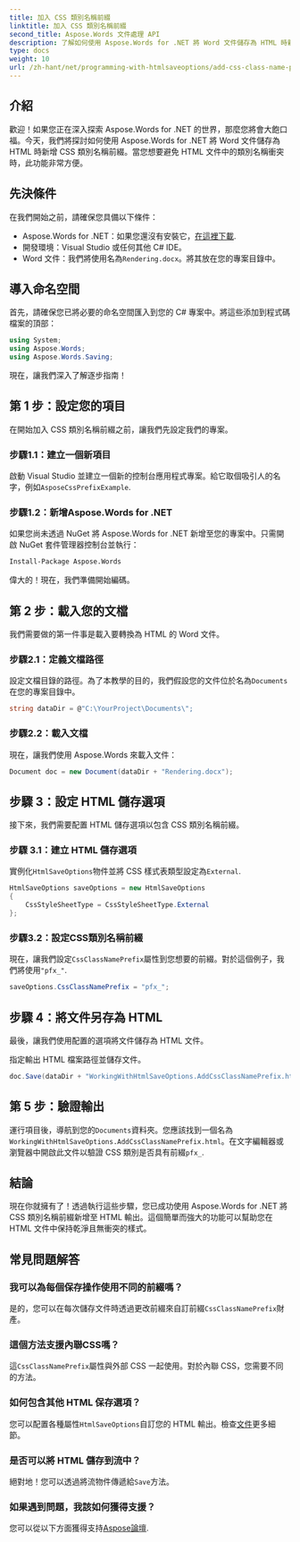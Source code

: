 ```yaml
---
title: 加入 CSS 類別名稱前綴
linktitle: 加入 CSS 類別名稱前綴
second_title: Aspose.Words 文件處理 API
description: 了解如何使用 Aspose.Words for .NET 將 Word 文件儲存為 HTML 時新增 CSS 類別名稱前綴。包括逐步指南、程式碼片段和常見問題。
type: docs
weight: 10
url: /zh-hant/net/programming-with-htmlsaveoptions/add-css-class-name-prefix/
---
```

## 介紹

歡迎！如果您正在深入探索 Aspose.Words for .NET 的世界，那麼您將會大飽口福。今天，我們將探討如何使用 Aspose.Words for .NET 將 Word 文件儲存為 HTML 時新增 CSS 類別名稱前綴。當您想要避免 HTML 文件中的類別名稱衝突時，此功能非常方便。

## 先決條件

在我們開始之前，請確保您具備以下條件：

-  Aspose.Words for .NET：如果您還沒有安裝它，[在這裡下載](https://releases.aspose.com/words/net/).
- 開發環境：Visual Studio 或任何其他 C# IDE。
-  Word 文件：我們將使用名為`Rendering.docx`。將其放在您的專案目錄中。

## 導入命名空間

首先，請確保您已將必要的命名空間匯入到您的 C# 專案中。將這些添加到程式碼檔案的頂部：

```csharp
using System;
using Aspose.Words;
using Aspose.Words.Saving;
```

現在，讓我們深入了解逐步指南！

## 第 1 步：設定您的項目

在開始加入 CSS 類別名稱前綴之前，讓我們先設定我們的專案。

### 步驟1.1：建立一個新項目

啟動 Visual Studio 並建立一個新的控制台應用程式專案。給它取個吸引人的名字，例如`AsposeCssPrefixExample`.

### 步驟1.2：新增Aspose.Words for .NET

如果您尚未透過 NuGet 將 Aspose.Words for .NET 新增至您的專案中。只需開啟 NuGet 套件管理器控制台並執行：

```bash
Install-Package Aspose.Words
```

偉大的！現在，我們準備開始編碼。

## 第 2 步：載入您的文檔

我們需要做的第一件事是載入要轉換為 HTML 的 Word 文件。

### 步驟2.1：定義文檔路徑

設定文檔目錄的路徑。為了本教學的目的，我們假設您的文件位於名為`Documents`在您的專案目錄中。

```csharp
string dataDir = @"C:\YourProject\Documents\";
```

### 步驟2.2：載入文檔

現在，讓我們使用 Aspose.Words 來載入文件：

```csharp
Document doc = new Document(dataDir + "Rendering.docx");
```

## 步驟 3：設定 HTML 儲存選項

接下來，我們需要配置 HTML 儲存選項以包含 CSS 類別名稱前綴。

### 步驟 3.1：建立 HTML 儲存選項

實例化`HtmlSaveOptions`物件並將 CSS 樣式表類型設定為`External`.

```csharp
HtmlSaveOptions saveOptions = new HtmlSaveOptions
{
    CssStyleSheetType = CssStyleSheetType.External
};
```

### 步驟3.2：設定CSS類別名稱前綴

現在，讓我們設定`CssClassNamePrefix`屬性到您想要的前綴。對於這個例子，我們將使用`"pfx_"`.

```csharp
saveOptions.CssClassNamePrefix = "pfx_";
```

## 步驟 4：將文件另存為 HTML

最後，讓我們使用配置的選項將文件儲存為 HTML 文件。


指定輸出 HTML 檔案路徑並儲存文件。

```csharp
doc.Save(dataDir + "WorkingWithHtmlSaveOptions.AddCssClassNamePrefix.html", saveOptions);
```

## 第 5 步：驗證輸出

運行項目後，導航到您的`Documents`資料夾。您應該找到一個名為`WorkingWithHtmlSaveOptions.AddCssClassNamePrefix.html`。在文字編輯器或瀏覽器中開啟此文件以驗證 CSS 類別是否具有前綴`pfx_`.

## 結論

現在你就擁有了！透過執行這些步驟，您已成功使用 Aspose.Words for .NET 將 CSS 類別名稱前綴新增至 HTML 輸出。這個簡單而強大的功能可以幫助您在 HTML 文件中保持乾淨且無衝突的樣式。

## 常見問題解答

### 我可以為每個保存操作使用不同的前綴嗎？
是的，您可以在每次儲存文件時透過更改前綴來自訂前綴`CssClassNamePrefix`財產。

### 這個方法支援內聯CSS嗎？
這`CssClassNamePrefix`屬性與外部 CSS 一起使用。對於內聯 CSS，您需要不同的方法。

### 如何包含其他 HTML 保存選項？
您可以配置各種屬性`HtmlSaveOptions`自訂您的 HTML 輸出。檢查[文件](https://reference.aspose.com/words/net/)更多細節。

### 是否可以將 HTML 儲存到流中？
絕對地！您可以透過將流物件傳遞給`Save`方法。

### 如果遇到問題，我該如何獲得支援？
您可以從以下方面獲得支持[Aspose論壇](https://forum.aspose.com/c/words/8).